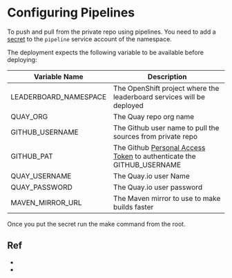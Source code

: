 # Configuring Pipelines

To push and pull from the private repo using pipelines. You need to add a [secret]( https://github.com/tektoncd/pipeline/blob/master/docs/auth.md) to the `pipeline` service account of the namespace.

The deployment expects the following variable to be available before deploying:

| Variable Name         | Description                                                                                                                                                                                  |
| --------------------- | -------------------------------------------------------------------------------------------------------------------------------------------------------------------------------------------- |
| LEADERBOARD_NAMESPACE | The OpenShift project where the leaderboard services will be deployed                                                                                                                        |
| QUAY_ORG              | The Quay repo org name                                                                                                                                                                       |
| GITHUB_USERNAME       | The Github user name to pull the sources from private repo                                                                                                                                   |
| GITHUB_PAT            | The Github [Personal Access Token](https://help.github.com/en/github/authenticating-to-github/creating-a-personal-access-token-for-the-command-line) to authenticate the     GITHUB_USERNAME |
| QUAY_USERNAME         | The Quay.io user Name                                                                                                                                                                        |
| QUAY_PASSWORD         | The Quay.io user password                                                                                                                                                                    |
| MAVEN_MIRROR_URL      | The Maven mirror to use to make builds faster                                                                                                                                                |

Once you put the secret run the make command from the root.

## Ref

- 

-